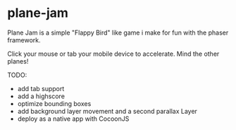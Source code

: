 plane-jam
=========

Plane Jam is a simple "Flappy Bird" like game i make for fun with the phaser framework. 


Click your mouse or tab your mobile device to accelerate. Mind the other planes!

TODO:
- add tab support
- add a highscore
- optimize bounding boxes
- add background layer movement and a second parallax Layer
- deploy as a native app with CocoonJS
